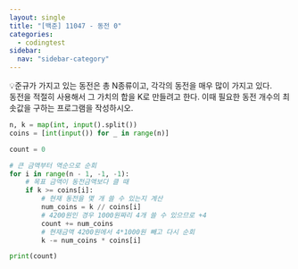 ```yaml
---
layout: single
title: "[백준] 11047 - 동전 0"
categories:
  - codingtest
sidebar:
  nav: "sidebar-category"
---
```


💡준규가 가지고 있는 동전은 총 N종류이고, 각각의 동전을 매우 많이 가지고 있다.<br />
동전을 적절히 사용해서 그 가치의 합을 K로 만들려고 한다. 이때 필요한 동전 개수의 최솟값을 구하는 프로그램을 작성하시오.

``` python
n, k = map(int, input().split())
coins = [int(input()) for _ in range(n)]

count = 0

# 큰 금액부터 역순으로 순회
for i in range(n - 1, -1, -1):
    # 목표 금액이 동전금액보다 클 때
    if k >= coins[i]:
        # 현재 동전을 몇 개 쓸 수 있는지 계산
        num_coins = k // coins[i]
        # 4200원인 경우 1000원짜리 4개 쓸 수 있으므로 +4
        count += num_coins
        # 현재금액 4200원에서 4*1000원 빼고 다시 순회
        k -= num_coins * coins[i]

print(count)
```
